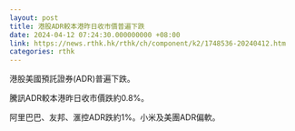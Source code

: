 ```yaml
---
layout: post
title: 港股ADR較本港昨日收市價普遍下跌
date: 2024-04-12 07:24:30.000000000 +08:00
link: https://news.rthk.hk/rthk/ch/component/k2/1748536-20240412.htm
categories: rthk
---
```


港股美國預託證券(ADR)普遍下跌。

騰訊ADR較本港昨日收市價跌約0.8%。

阿里巴巴、友邦、滙控ADR跌約1%。小米及美團ADR偏軟。
